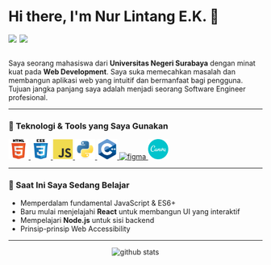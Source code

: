 # Hi there, I'm Nur Lintang E.K. 👋

<a href="https://www.linkedin.com/in/nur-lintang-e/">
  <img align="left" width="22px" src="https://cdn.jsdelivr.net/npm/simple-icons@v3/icons/linkedin.svg" />
</a>
<a href="mailto:nurliintaang14@gmail.com">
  <img align="left" width="22px" src="https://cdn.jsdelivr.net/npm/simple-icons@v3/icons/gmail.svg" />
</a>

<br />
<br />

Saya seorang mahasiswa dari **Universitas Negeri Surabaya** dengan minat kuat pada **Web Development**. Saya suka memecahkan masalah dan membangun aplikasi web yang intuitif dan bermanfaat bagi pengguna. Tujuan jangka panjang saya adalah menjadi seorang Software Engineer profesional.

---

### 🔧 Teknologi & Tools yang Saya Gunakan

<p align="left">
  <a href="https://www.w3.org/html/" target="_blank"> 
    <img src="https://raw.githubusercontent.com/devicons/devicon/master/icons/html5/html5-original-wordmark.svg" alt="html5" width="40" height="40"/> 
  </a>
  <a href="https://www.w3schools.com/css/" target="_blank"> 
    <img src="https://raw.githubusercontent.com/devicons/devicon/master/icons/css3/css3-original-wordmark.svg" alt="css3" width="40" height="40"/> 
  </a>
  <a href="https://developer.mozilla.org/en-US/docs/Web/JavaScript" target="_blank"> 
    <img src="https://raw.githubusercontent.com/devicons/devicon/master/icons/javascript/javascript-original.svg" alt="javascript" width="40" height="40"/> 
  </a>
  <a href="https://www.python.org" target="_blank"> 
    <img src="https://raw.githubusercontent.com/devicons/devicon/master/icons/python/python-original.svg" alt="python" width="40" height="40"/> 
  </a> 
  <a href="https://www.cplusplus.com/" target="_blank"> 
    <img src="https://raw.githubusercontent.com/devicons/devicon/master/icons/cplusplus/cplusplus-original.svg" alt="cplusplus" width="40" height="40"/> 
  </a> 
  <a href="https://www.figma.com/" target="_blank"> 
    <img src="https://www.vectorlogo.zone/logos/figma/figma-icon.svg" alt="figma" width="40" height="40"/> 
  </a>
  <a href="https://www.canva.com/" target="_blank"> 
    <img src="https://raw.githubusercontent.com/devicons/devicon/master/icons/canva/canva-original.svg" alt="canva" width="40" height="40"/> 
  </a> 
</p>

---

### 🌱 Saat Ini Saya Sedang Belajar

- Memperdalam fundamental JavaScript & ES6+
- Baru mulai menjelajahi **React** untuk membangun UI yang interaktif
- Mempelajari **Node.js** untuk sisi backend
- Prinsip-prinsip Web Accessibility

---

<p align="center">
  <img src="https://github-readme-stats.vercel.app/api?username=kein20&show_icons=true&theme=radical" alt="github stats" />
</p>
